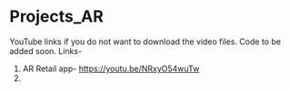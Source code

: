 # Projects_AR
YouTube links if you do not want to download the video files. Code to be added soon.
Links- 
1. AR Retail app- https://youtu.be/NRxyO54wuTw
2. 
